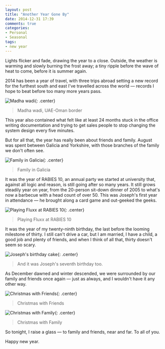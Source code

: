 ```yaml
---
layout: post
title: "Another Year Gone By"
date: 2014-12-31 17:39
comments: true
categories: 
- Personal
- Seasonal
tags:
- new year
---
```


Lights flicker and fade, drawing the year to a close. Outside, the weather is warming and slowly burning the frost away; a tiny ripple before the wave of heat to come, before it is summer again.

2014 has been a year of travel, with three trips abroad setting a new record for the furthest south and east I've travelled across the world &mdash; records I hope to beat before too many more years pass.

![Madha wadi](//files.ianrenton.com/sites/blog/2014/12/review1.jpg){: .center}

> Madha wadi, UAE-Oman border

This year also contained what felt like at least 24 months stuck in the office writing documentation and trying to get sales people to stop changing the system design every five minutes.

But for all that, the year has really been about friends and family. August was spent between Galicia and Yorkshire, with those branches of the family we don't often see.

![Family in Galicia](//files.ianrenton.com/sites/blog/2014/12/review2.jpg){: .center}

> Family in Galicia

It was the year of RABIES 10, an annual party we started at university that, against all logic and reason, is still going after so many years. It still grows steadily year on year, from the 20-person sit-down dinner of 2005 to what's now a barbecue with a head count of over 50. This was Joseph's first year in attendance &mdash; he brought along a card game and out-geeked the geeks.

![Playing Fluxx at RABIES 10](//files.ianrenton.com/sites/blog/2014/12/review3.jpg){: .center}

> Playing Fluxx at RABIES 10

It was the year of my twenty-ninth birthday, the last before the looming milestone of thirty. I still can't drive a car, but I am married, I have a child, a good job and plenty of friends, and when I think of all that, thirty doesn't seem so scary.

![Joseph's birthday cake](//files.ianrenton.com/sites/blog/2014/12/review4.jpg){: .center}

> And it was Joseph's seventh birthday too.

As December dawned and winter descended, we were surrounded by our family and friends once again &mdash; just as always, and I wouldn't have it any other way.

![Christmas with Friends](//files.ianrenton.com/sites/blog/2014/12/review5.jpg){: .center}

> Christmas with Friends

![Christmas with Family](//files.ianrenton.com/sites/blog/2014/12/review6.jpg){: .center}

> Christmas with Family

So tonight, I raise a glass &mdash; to family and friends, near and far. To all of you.

Happy new year.
